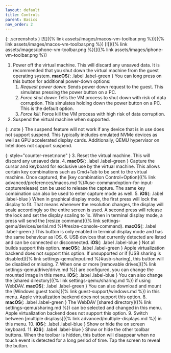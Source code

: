 ```yaml
---
layout: default
title: Controls
parent: Basics
nav_order: 2
---
```


{: .screenshots }
[![]({% link assets/images/macos-vm-toolbar.png %})]({% link assets/images/macos-vm-toolbar.png %})
[![]({% link assets/images/iphone-vm-toolbar.png %})]({% link assets/images/iphone-vm-toolbar.png %})

1. Power off the virtual machine. This will discard any unsaved data. It is recommended that you shut down the virtual machine from the guest operating system. **macOS**{: .label .label-green } You can long press on this button for additional power-down options:
    1. *Request power down*: Sends power down request to the guest. This simulates pressing the power button on a PC.
    2. *Force shut down*: Tells the VM process to shut down with risk of data corruption. This simulates holding down the power button on a PC. This is the default option.
    3. *Force kill*: Force kill the VM process with high risk of data corruption.
2. Suspend the virtual machine when supported.

{: .note }
The suspend feature will not work if any device that is in use does not support suspend. This typically includes emulated NVMe devices as well as GPU accelerated display cards. Additionally, QEMU hypervisor on Intel does not support suspend.

{: style="counter-reset:none" }
3. Reset the virtual machine. This will discard any unsaved data.
4. **macOS**{: .label .label-green } Capture the cursor and keyboard for exclusive use by the virtual machine. This allows certain key combinations such as Cmd+Tab to be sent to the virtual machine. Once captured, the [key combination Control+Option]({% link advanced/preferences/macos.md %}#use-commandoption-for-input-capturerelease) can be used to release the capture. The same key combination can also be used to enter capture mode as well.
5. **iOS**{: .label .label-blue } When in graphical display mode, the first press will lock the display to fit. That means whenever the resolution changes, the display will scale accordingly so the entire screen is used. A second press will release the lock and set the display scaling to 1x. When in terminal display mode, a press will send the [resize command]({% link settings-qemu/devices/serial.md %}#resize-console-command). **macOS**{: .label .label-green } This button is only enabled in terminal display mode and has the same behaviour as iOS.
6. USB devices that currently detected are listed and can be connected or disconnected. **iOS**{: .label .label-blue } Not all builds support this option. **macOS**{: .label .label-green } Apple virtualization backend does not support this option. If unsupported or if [USB sharing is disabled]({% link settings-qemu/input.md %}#usb-sharing), this button will be disabled or missing.
7. When one or more [removable drives]({% link settings-qemu/drive/drive.md %}) are configured, you can change the mounted image in this menu. **iOS**{: .label .label-blue } You can also change the [shared directory]({% link settings-qemu/sharing.md %}) if using WebDAV. **macOS**{: .label .label-green } You can also download and mount the [Windows guest tools]({% link guest-support/windows.md %}) in this menu. Apple virtualization backend does not support this option.
8. **macOS**{: .label .label-green } The WebDAV [shared directory]({% link settings-qemu/sharing.md %}) can be selected and changed in this menu. Apple virtualization backend does not support this option.
9. Switch between [multiple displays]({% link advanced/multiple-displays.md %}) in this menu.
10. **iOS**{: .label .label-blue } Show or hide the on screen keyboard.
11. **iOS**{: .label .label-blue } Show or hide the other toolbar buttons. When the toolbar is hidden, this button will disappear when no touch event is detected for a long period of time. Tap the screen to reveal the button.
